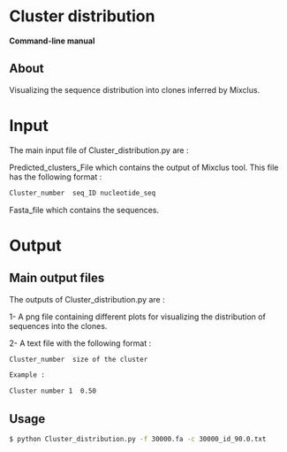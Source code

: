 
# Cluster distribution

**Command-line manual**

## About
Visualizing the sequence distribution into clones inferred by Mixclus.


# Input 

The main input file of Cluster_distribution.py are : 


Predicted_clusters_File which contains the output of Mixclus tool. This file has the following format :

``` diff
Cluster_number  seq_ID nucleotide_seq

```

Fasta_file which contains the sequences.

# Output

## Main output files

The outputs of Cluster_distribution.py are :

1- A png file containing different plots for visualizing the distribution of sequences into the clones.

2- A text file with the following format :
``` diff
Cluster_number  size of the cluster

Example :

Cluster number 1  0.50
```


## Usage

``` bash
$ python Cluster_distribution.py -f 30000.fa -c 30000_id_90.0.txt
   ```

